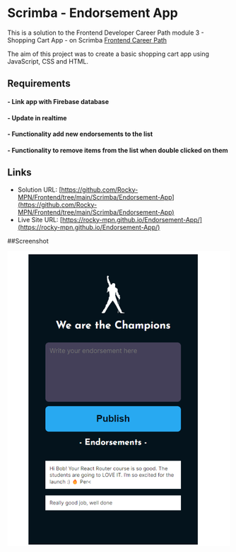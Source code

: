 # Scrimba - Endorsement App

This is a solution to the Frontend Developer Career Path module 3 - Shopping Cart App - on Scrimba [Frontend Career Path](https://scrimba.com/learn/frontend)


The aim of this project was to create a basic shopping cart app using JavaScript, CSS and HTML.
## Requirements
#### - Link app with Firebase database
#### - Update in realtime
#### - Functionality add new endorsements to the list
#### - Functionality to remove items from the list when double clicked on them


## Links

- Solution URL: [https://github.com/Rocky-MPN/Frontend/tree/main/Scrimba/Endorsement-App](https://github.com/Rocky-MPN/Frontend/tree/main/Scrimba/Endorsement-App)
- Live Site URL: [https://rocky-mpn.github.io/Endorsement-App/](https://rocky-mpn.github.io/Endorsement-App/)



##Screenshot

![Screenshot.png](Screenshot.png)


